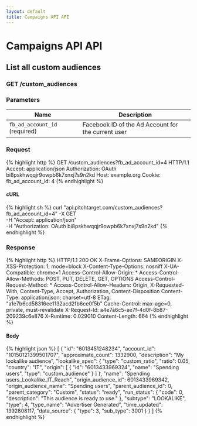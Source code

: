 ```yaml
---
layout: default
title: Campaigns API API
---
```


# Campaigns API API

## List all custom audiences

### GET /custom_audiences


### Parameters

Name | Description |
-----|-------------|
`fb_ad_account_id` (required) | Facebook ID of the Ad Account for the current user |

### Request

{% highlight http %}
GET /custom_audiences?fb_ad_account_id=4 HTTP/1.1
Accept: application/json
Authorization: OAuth bi8pskhwqqjr9owpb6k7xnxj7s9n2kd
Host: example.org
Cookie: 
fb_ad_account_id: 4
{% endhighlight %}


#### cURL

{% highlight sh %}
curl "api.pitchtarget.com/custom_audiences?fb_ad_account_id=4" -X GET \
	-H "Accept: application/json" \
	-H "Authorization: OAuth bi8pskhwqqjr9owpb6k7xnxj7s9n2kd"
{% endhighlight %}

### Response

{% highlight http %}
HTTP/1.1 200 OK
X-Frame-Options: SAMEORIGIN
X-XSS-Protection: 1; mode=block
X-Content-Type-Options: nosniff
X-UA-Compatible: chrome=1
Access-Control-Allow-Origin: *
Access-Control-Allow-Methods: POST, PUT, DELETE, GET, OPTIONS
Access-Control-Request-Method: *
Access-Control-Allow-Headers: Origin, X-Requested-With, Content-Type, Accept, Authorization, Content-Disposition
Content-Type: application/json; charset=utf-8
ETag: "a1e7b6cd58316ee1132acd2fb6ce0f5b"
Cache-Control: max-age=0, private, must-revalidate
X-Request-Id: a4e7a6c5-ae7f-4d0f-8b87-209239c6e876
X-Runtime: 0.029010
Content-Length: 664
{% endhighlight %}

#### Body

{% highlight json %}
[
  {
    "id": "6013451248234",
    "account_id": "10150121399501707",
    "approximate_count": 1332900,
    "description": "My lookalike audience",
    "lookalike_spec": {
      "type": "custom_ratio",
      "ratio": 0.05,
      "country": "IT",
      "origin": [
        {
          "id": "6013433969324",
          "name": "Spending users",
          "type": "custom_audience"
        }
      ]
    },
    "name": "Spending users_Lookalike_IT_Reach",
    "origin_audience_id": 6013433969342,
    "origin_audience_name": "Spending users",
    "parent_audience_id": 0,
    "parent_category": "Custom",
    "status": "ready",
    "run_status": {
      "code": 0,
      "description": "This audience is ready to use."
    },
    "subtype": "LOOKALIKE",
    "type": 4,
    "type_name": "Advertiser Generated",
    "time_updated": 1392808117,
    "data_source": {
      "type": 3,
      "sub_type": 3001
    }
  }
]
{% endhighlight %}

